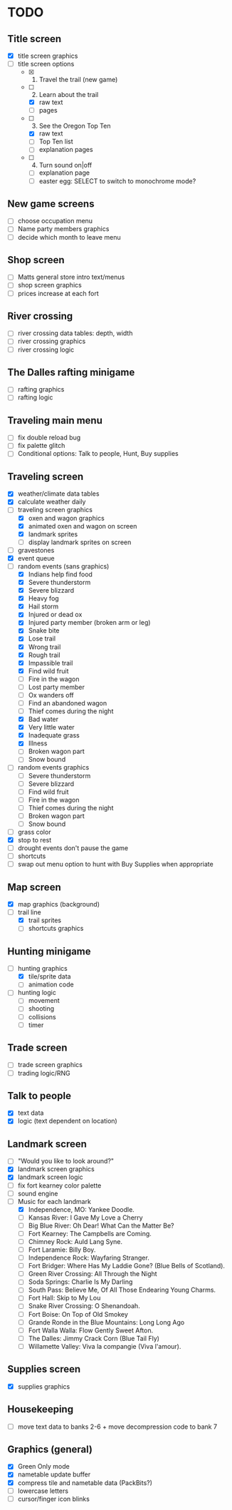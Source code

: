 # TODO


## Title screen

- [x] title screen graphics
- [ ] title screen options
    - [x] 1. Travel the trail (new game)
    - [ ] 2. Learn about the trail
        - [x] raw text
        - [ ] pages
    - [ ] 3. See the Oregon Top Ten
        - [x] raw text
        - [ ] Top Ten list
        - [ ] explanation pages 
    - [ ] 4. Turn sound on|off
        - [ ] explanation page
        - [ ] easter egg: SELECT to switch to monochrome mode?

## New game screens

- [ ] choose occupation menu
- [ ] Name party members graphics
- [ ] decide which month to leave menu

## Shop screen

- [ ] Matts general store intro text/menus
- [ ] shop screen graphics
- [ ] prices increase at each fort

## River crossing

- [ ] river crossing data tables: depth, width
- [ ] river crossing graphics
- [ ] river crossing logic

## The Dalles rafting minigame

- [ ] rafting graphics
- [ ] rafting logic

## Traveling main menu

- [ ] fix double reload bug
- [ ] fix palette glitch
- [ ] Conditional options: Talk to people, Hunt, Buy supplies

## Traveling screen

- [x] weather/climate data tables
- [x] calculate weather daily
- [ ] traveling screen graphics
    - [x] oxen and wagon graphics
    - [x] animated oxen and wagon on screen
    - [x] landmark sprites
    - [ ] display landmark sprites on screen
- [ ] gravestones
- [x] event queue
- [ ] random events (sans graphics)
  - [x] Indians help find food
  - [x] Severe thunderstorm
  - [x] Severe blizzard
  - [x] Heavy fog
  - [x] Hail storm
  - [x] Injured or dead ox
  - [x] Injured party member (broken arm or leg)
  - [x] Snake bite
  - [x] Lose trail
  - [x] Wrong trail
  - [x] Rough trail
  - [x] Impassible trail
  - [x] Find wild fruit
  - [ ] Fire in the wagon
  - [ ] Lost party member
  - [ ] Ox wanders off
  - [ ] Find an abandoned wagon
  - [ ] Thief comes during the night
  - [x] Bad water
  - [x] Very little water
  - [x] Inadequate grass
  - [x] Illness
  - [ ] Broken wagon part
  - [ ] Snow bound
- [ ] random events graphics
  - [ ] Severe thunderstorm
  - [ ] Severe blizzard
  - [ ] Find wild fruit
  - [ ] Fire in the wagon
  - [ ] Thief comes during the night
  - [ ] Broken wagon part
  - [ ] Snow bound
- [ ] grass color
- [x] stop to rest
- [ ] drought events don't pause the game
- [ ] shortcuts
- [ ] swap out menu option to hunt with Buy Supplies when appropriate

## Map screen

- [x] map graphics (background)
- [ ] trail line
    - [x] trail sprites
    - [ ] shortcuts graphics

## Hunting minigame

- [ ] hunting graphics
    - [x] tile/sprite data
    - [ ] animation code
- [ ] hunting logic
    - [ ] movement
    - [ ] shooting
    - [ ] collisions
    - [ ] timer

## Trade screen

- [ ] trade screen graphics
- [ ] trading logic/RNG

## Talk to people

- [x] text data
- [x] logic (text dependent on location)

## Landmark screen

- [ ] "Would you like to look around?"
- [x] landmark screen graphics
- [x] landmark screen logic
- [ ] fix fort kearney color palette
- [ ] sound engine
- [ ] Music for each landmark
    - [x] Independence, MO: Yankee Doodle.
    - [ ] Kansas River: I Gave My Love a Cherry
    - [ ] Big Blue River: Oh Dear!  What Can the Matter Be?
    - [ ] Fort Kearney: The Campbells are Coming.
    - [ ] Chimney Rock: Auld Lang Syne.
    - [ ] Fort Laramie: Billy Boy.
    - [ ] Independence Rock:  Wayfaring Stranger.
    - [ ] Fort Bridger:  Where Has My Laddie Gone?  (Blue Bells of Scotland).
    - [ ] Green River Crossing:  All Through the Night
    - [ ] Soda Springs: Charlie Is My Darling
    - [ ] South Pass: Believe Me, Of All Those Endearing Young Charms.
    - [ ] Fort Hall: Skip to My Lou
    - [ ] Snake River Crossing: O Shenandoah.
    - [ ] Fort Boise:  On Top of Old Smokey
    - [ ] Grande Ronde in the Blue Mountains: Long Long Ago
    - [ ] Fort Walla Walla:  Flow Gently Sweet Afton.
    - [ ] The Dalles: Jimmy Crack Corn (Blue Tail Fly)
    - [ ] Willamette Valley:  Viva la compangie (Viva l'amour).

## Supplies screen

- [x] supplies graphics

## Housekeeping

- [ ] move text data to banks 2-6 + move decompression code to bank 7

## Graphics (general)

- [x] Green Only mode
- [x] nametable update buffer
- [x] compress tile and nametable data (PackBits?)
- [ ] lowercase letters
- [ ] cursor/finger icon blinks 
